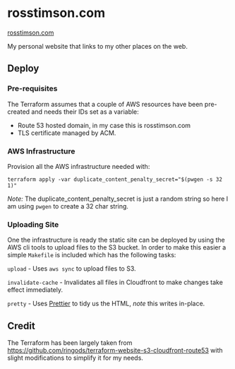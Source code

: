 # rosstimson.com

[rosstimson.com](https://rosstimson.com/)

My personal website that links to my other places on the web.

## Deploy

### Pre-requisites

The Terraform assumes that a couple of AWS resources have been
pre-created and needs their IDs set as a variable:

* Route 53 hosted domain, in my case this is rosstimson.com
* TLS certificate managed by ACM.

### AWS Infrastructure

Provision all the AWS infrastructure needed with:

    terraform apply -var duplicate_content_penalty_secret="$(pwgen -s 32 1)"

*Note:* The duplicate_content_penalty_secret is just a random string
so here I am using `pwgen` to create a 32 char string.

### Uploading Site

One the infrastructure is ready the static site can be deployed by
using the AWS cli tools to upload files to the S3 bucket.  In order to
make this easier a simple `Makefile` is included which has the
following tasks:

`upload` - Uses `aws sync` to upload files to S3.

`invalidate-cache` - Invalidates all files in Cloudfront to make
changes take effect immediately.

`pretty` - Uses [Prettier](https://prettier.io/) to tidy us the HTML,
*note* this writes in-place.

## Credit

The Terraform has been largely taken from
https://github.com/ringods/terraform-website-s3-cloudfront-route53
with slight modifications to simplify it for my needs.
